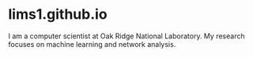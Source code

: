 # lims1.github.io
I am a computer scientist at Oak Ridge National Laboratory. My research focuses on machine learning and network analysis.
